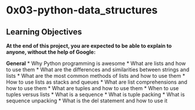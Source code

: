 # 0x03-python-data_structures

## Learning Objectives
**At the end of this project, you are expected to be able to explain to anyone, without the help of Google:**

**General**
	* Why Python programming is awesome
	* What are lists and how to use them
	* What are the differences and similarities between strings and lists
	* What are the most common methods of lists and how to use them
	* How to use lists as stacks and queues
	* What are list comprehensions and how to use them
	* What are tuples and how to use them
	* When to use tuples versus lists
	* What is a sequence
	* What is tuple packing
	* What is sequence unpacking
	* What is the del statement and how to use it

